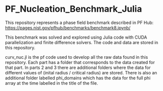 # PF_Nucleation_Benchmark_Julia

This repository represents a phase field benchmark described in PF Hub: https://pages.nist.gov/pfhub/benchmarks/benchmark8.ipynb/

This benchmark was solved and explored using Julia code with CUDA parallelization and finite difference solvers.
The code and data are stored in this repository.

curv_nuc.jl is the pf code used to develop all the raw data found in this repository.
Each part has a folder that corresponds to the data created for that part.
In parts 2 and 3 there are additional folders where the data for different values of (inital radius / critical radius) are stored.
There is also an additional folder labelled phi_domains which has the data for the full phi array at the time labelled in the title of the file.
